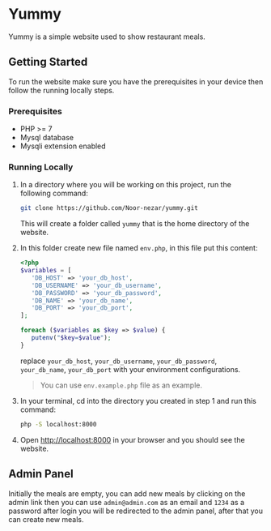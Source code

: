 # Yummy

Yummy is a simple website used to show restaurant meals.

## Getting Started

To run the website make sure you have the prerequisites in your device then follow the running locally steps.

### Prerequisites

- PHP >= 7
- Mysql database
- Mysqli extension enabled

### Running Locally

1. In a directory where you will be working on this project, run the following command:

   ```sh
   git clone https://github.com/Noor-nezar/yummy.git
   ```

   This will create a folder called `yummy` that is the home directory of the website.

2. In this folder create new file named `env.php`, in this file put this content:
  
   ```php
   <?php
   $variables = [
      'DB_HOST' => 'your_db_host',
      'DB_USERNAME' => 'your_db_username',
      'DB_PASSWORD' => 'your_db_password',
      'DB_NAME' => 'your_db_name',
      'DB_PORT' => 'your_db_port',
   ];

   foreach ($variables as $key => $value) {
      putenv("$key=$value");
   }
   ```

   replace  `your_db_host`, `your_db_username`, `your_db_password`, `your_db_name`, `your_db_port` with your environment configurations.

   > You can use `env.example.php` file as an example.

3. In your terminal, cd into the directory you created in step 1 and run this command:

   ```sh
   php -S localhost:8000
   ```

4. Open [http://localhost:8000](http://localhost:8000/) in your browser and you should see the website.

## Admin Panel

Initially the meals are empty, you can add new meals by clicking on the admin link then you can use `admin@admin.com` as an email and `1234` as a password after login you will be redirected to the admin panel, after that you can create new meals.
